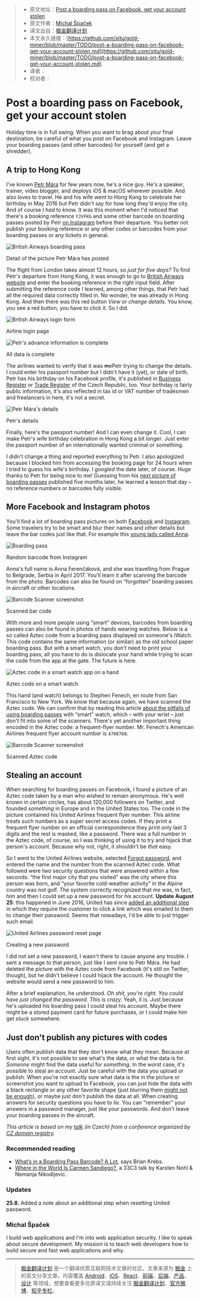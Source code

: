 
> * 原文地址：[Post a boarding pass on Facebook, get your account stolen](https://www.michalspacek.com/post-a-boarding-pass-on-facebook-get-your-account-stolen)
> * 原文作者：[Michal Špaček](https://www.michalspacek.com/)
> * 译文出自：[掘金翻译计划](https://github.com/xitu/gold-miner)
> * 本文永久链接：[https://github.com/xitu/gold-miner/blob/master/TODO/post-a-boarding-pass-on-facebook-get-your-account-stolen.md](https://github.com/xitu/gold-miner/blob/master/TODO/post-a-boarding-pass-on-facebook-get-your-account-stolen.md)
> * 译者：
> * 校对者：

# Post a boarding pass on Facebook, get your account stolen

Holiday time is in full swing. When you want to brag about your final destination, be careful of what you post on Facebook and Instagram. Leave your boarding passes (and other barcodes) for yourself (and get a shredder).

## A trip to Hong Kong

I've known [Petr Mára](http://www.petrmara.com/) for few years now, he's a nice guy. He's a speaker, trainer, video blogger, and deploys iOS & macOS wherever possible. And also loves to travel. He and his wife went to Hong Kong to celebrate her birthday in May 2016 but Petr didn't say for how long they'd enjoy the city. And of course I _had_ to know. It was this moment when I'd noticed that there's a booking reference `YJVFKG` and some other barcode on boarding passes posted by Petr [on Instagram](https://www.instagram.com/p/BF06blXmUXF/) before their departure. You better not publish your booking reference or any other codes or barcodes from your boarding passes or any tickets in general.

![British Airways boarding pass](https://www.michalspacek.cz/i/images/blog/boardingpass/ba-pass.jpg)

Detail of the picture Petr Mára has posted

The flight from London takes almost 12 hours, so _just for five days?_ To find Petr's departure from Hong Kong, it was enough to go to [British Airways website](https://www.britishairways.com/travel/managebooking/public/en_cz) and enter the booking reference in the right input field. After submitting the reference code I learned, among other things, that Petr had all the required data correctly filled in. No wonder, he was already in Hong Kong. And then there was this red button _View or change details_. You know, you see a red button, you have to click it. So I did.

![British Airways login form](https://www.michalspacek.cz/i/images/blog/boardingpass/ba-login.png)

Airline login page

![Petr's advance information is complete](https://www.michalspacek.cz/i/images/blog/boardingpass/ba-completed.png)

All data is complete

The airlines wanted to verify that it was ~~me~~Petr trying to change the details. I could enter his passport number but I didn't have it (yet), or date of birth. Petr has his birthday on his Facebook profile, it's published in [Business Register](https://or.justice.cz/) or [Trade Register](http://www.rzp.cz/) of the Czech Republic, too. Your birthday is fairly public information, it's also reflected in tax id or VAT number of tradesmen and freelancers in here, it's not a secret.

![Petr Mára's details](https://www.michalspacek.cz/i/images/blog/boardingpass/ba-details.png)

Petr's details

Finally, here's the passport number! And I can even change it. Cool, I can make Petr's wife birthday celebration in Hong Kong a bit _longer_. Just enter the passport number of an internationally wanted criminal or something.

I didn't change a thing and reported everything to Petr. I also apologized because I blocked him from accessing the booking page for 24 hours when I tried to guess his wife's birthday. I _googled_ the date later, of course. Huge thanks to Petr for being nice to me! Guessing from his [next picture of boarding passes](https://www.instagram.com/p/BMOpEFWBV-Y/) published five months later, he learned a lesson that day – no reference numbers or barcodes fully visible.

## More Facebook and Instagram photos

You'll find a lot of boarding pass pictures on both [Facebook](https://www.facebook.com/search/str/boarding%20pass/photos-keyword) and [Instagram](https://www.instagram.com/explore/tags/boardingpass/). Some travelers try to be smart and blur their names and other details but leave the bar codes just like that. For example this [young lady called Anna](https://archive.is/I7Ydp).

![Boarding pass](https://www.michalspacek.cz/i/images/blog/boardingpass/anna-pass.jpg)

Random barcode from Instagram

Anna's full name is Anna Ferenčáková, and she was travelling from Prague to Belgrade, Serbia in April 2017\. You'll learn it after scanning the barcode from the photo. Barcodes can also be found on “forgotten” boarding passes in aircraft or other locations.

![Barcode Scanner screenshot](https://www.michalspacek.cz/i/images/blog/boardingpass/anna-ferencakova.jpg)

Scanned bar code

With more and more people using “smart” devices, barcodes from boarding passes can also be found in photos of hands wearing watches. Below is a so called Aztec code from a boarding pass displayed on someone's iWatch. This code contains the same information (or similar) as the old school paper boarding pass. But with a smart watch, you don't need to print your boarding pass, all you have to do is dislocate your hand while trying to scan the code from the app at the gate. The future is here.

![Aztec code in a smart watch app on a hand](https://www.michalspacek.cz/i/images/blog/boardingpass/stephen-aztec.jpg)

Aztec code on a smart watch

This hand (and watch) belongs to Stephen Fenech, en route from San Francisco to New York. We know that because again, we have scanned the Aztec code. We can confirm that by reading this article [about the pitfalls of using boarding passes](http://www.techguide.com.au/blog/boarding-pass-experience-with-apple-watch-ran-off-the-runway/) with “smart” watch, which – with your wrist – just don't fit into some of the scanners. There's yet another important thing encoded in the Aztec code: a frequent-flyer number. Mr. Fenech's American Airlines frequent flyer account number is `4708760`.

![Barcode Scanner screenshot](https://www.michalspacek.cz/i/images/blog/boardingpass/stephen-fenech.jpg)

Scanned Aztec code

## Stealing an account

When searching for boarding passes on Facebook, I found a picture of an Aztec code taken by a man who wished to remain anonymous. He's well known in certain circles, has about 120,000 followers on Twitter, and founded _something_ in Europe and in the United States too. The code in the picture contained his United Airlines frequent flyer number. This airline treats such numbers as a super secret access codes. If they print a frequent flyer number on an official correspondence they print only last 3 digits and the rest is masked, like a password. There was a full number in the Aztec code, of course, so I was thinking of using it to try and hijack that person's account. Because why not, right, it shouldn't be _that_ easy.

So I went to the United Airlines website, selected [Forgot password](https://www.united.com/ual/en/us/account/security/passwordrecovery), and entered the name and the number from the scanned Aztec code. What followed were two security questions that were answered within a few seconds: “the first major city that you visited” was the city where this person was born, and “your favorite cold-weather activity” in the Alpine country was not golf. The system correctly recognized that _me_ was, in fact, _him_ and then I could set up a new password for _his_ account. **Update August 25**: this happened in June 2016, United has since [added an additional step](https://twitter.com/benholley/status/900800557753016320) in which they require the customer to click a link which was emailed to them to change their password. Seems that nowadays, I'd be able to just trigger such email.

![United Airlines password reset page](https://www.michalspacek.cz/i/images/blog/boardingpass/ua-password-reset.png)

Creating a new password

I did not set a new password, I wasn't there to cause anyone any trouble. I sent a message to that person, just like I sent one to Petr Mára. He had deleted the picture with the Aztec code from Facebook (it's still on Twitter, though), but he didn't believe I could hijack the account. He thought the website would send a new password to him.

After a brief explanation, he understood. _Oh shit, you're right. You could have just changed the password. This is crazy._ Yeah, it is. Just because he's uploaded his boarding pass I could steal his account. Maybe there might be a stored payment card for future purchases, or I could make him get _stuck_ somewhere.

## Just don't publish any pictures with codes

Users often publish data that they don't know what they mean. Because at first sight, it's not possible to see what's the data, or what the data is for. _Someone_ might find the data useful for _something_. In the worst case, it's possible to steal an account. Just be careful with the data you upload or publish. When you're not exactly sure what data is the in the picture or screenshot you want to upload to Facebook, you can just hide the data with a black rectangle or any other favorite shape (just blurring them [might not be enough](https://dheera.net/projects/blur)), or maybe just don't publish the data at all. When creating answers for security questions you have to _lie_. You can “remember” your answers in a password manager, just like your passwords. And don't leave your boarding passes in the aircraft.

_This article is based on my [talk](https://www.michalspacek.com/talks/z-fb-fotky-az-k-unesenemu-uctu-it17) (in Czech) from a conference organized by [CZ domain registry](https://www.nic.cz/)._

### Recommended reading

* [What’s in a Boarding Pass Barcode? A Lot](https://krebsonsecurity.com/2015/10/whats-in-a-boarding-pass-barcode-a-lot/), says Brian Krebs.
* [Where in the World Is Carmen Sandiego?](https://media.ccc.de/v/33c3-7964-where_in_the_world_is_carmen_sandiego), a 33C3 talk by Karsten Nohl & Nemanja Nikodijevic.

### Updates

**25.8.** Added a note about an additional step when resetting United password.

### Michal Špaček

I build web applications and I'm into web application security. I like to speak about secure development. My mission is to teach web developers how to build secure and fast web applications and why.


---

> [掘金翻译计划](https://github.com/xitu/gold-miner) 是一个翻译优质互联网技术文章的社区，文章来源为 [掘金](https://juejin.im) 上的英文分享文章。内容覆盖 [Android](https://github.com/xitu/gold-miner#android)、[iOS](https://github.com/xitu/gold-miner#ios)、[React](https://github.com/xitu/gold-miner#react)、[前端](https://github.com/xitu/gold-miner#前端)、[后端](https://github.com/xitu/gold-miner#后端)、[产品](https://github.com/xitu/gold-miner#产品)、[设计](https://github.com/xitu/gold-miner#设计) 等领域，想要查看更多优质译文请持续关注 [掘金翻译计划](https://github.com/xitu/gold-miner)、[官方微博](http://weibo.com/juejinfanyi)、[知乎专栏](https://zhuanlan.zhihu.com/juejinfanyi)。
